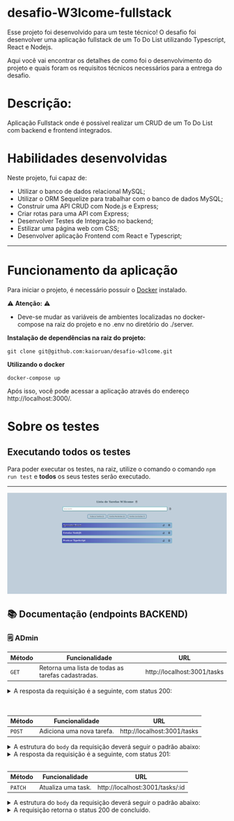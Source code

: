 # desafio-W3lcome-fullstack

Esse projeto foi desenvolvido para um teste técnico!
O desafio foi desenvolver uma aplicação fullstack de um To Do List utilizando Typescript, React e Nodejs.

Aqui você vai encontrar os detalhes de como foi o desenvolvimento do projeto e quais foram os requisitos técnicos necessários para a entrega do desafio.

# Descrição:
Aplicação Fullstack onde é possivel realizar um CRUD de um To Do List com backend e frontend integrados.

# Habilidades desenvolvidas

Neste projeto, fui capaz de:

- Utilizar o banco de dados relacional MySQL;
- Utilizar o ORM Sequelize para trabalhar com o banco de dados MySQL;
- Construir uma API CRUD com Node.js e Express;
- Criar rotas para uma API com Express;
- Desenvolver Testes de Integração no backend;
- Estilizar uma página web com CSS;
- Desenvolver aplicação Frontend com React e Typescript;
   
---

# Funcionamento da aplicação

Para iniciar o projeto, é necessário possuir o [Docker](https://docs.docker.com/engine/install/ubuntu/) instalado.

⚠ **Atenção:** ⚠
- Deve-se mudar as variáveis de ambientes localizadas no docker-compose na raiz do projeto e no .env no diretório do ./server.

**Instalação de dependências na raiz do projeto:** 

```
git clone git@github.com:kaioruan/desafio-w3lcome.git
```

**Utilizando o docker**

```
docker-compose up
```


Após isso, você pode acessar a aplicação através do endereço http://localhost:3000/.

# Sobre os testes
## Executando todos os testes

Para poder executar os testes, na raiz, utilize o comando o comando `npm run test` e **todos** os seus testes serão executado.

---

<p align="center">
<img src="./image.png" width="600px" />
</p>

## 📚 Documentação (endpoints BACKEND)
### 🗒️ ADmin
| Método | Funcionalidade                              | URL                              |
| ------ | ------------------------------------------- | -------------------------------- |
| `GET`  | Retorna uma lista de todas as tarefas cadastradas.| http://localhost:3001/tasks |

<details>
  <summary>A resposta da requisição é a seguinte, com status 200:</summary>

```json
[
  {
    "id": 1,
    "titulo": "Aprender React",
    "concluida": 1
  },
  {
    "id": 2,
    "titulo": "Estudar NodeJS",
    "concluida": 0
  },
  {
    "id": 3,
    "titulo": "Praticar TypeScript",
    "concluida": 0
  }
]
```

</details>
<br>
<br>

| Método | Funcionalidade                                | URL                              |
| ------ | --------------------------------------------- | -------------------------------- |
| `POST` | Adiciona uma nova tarefa. | http://localhost:3001/tasks |

<details>
  <summary>A estrutura do <code>body</code> da requisição deverá seguir o padrão abaixo:</summary>

```json
  {
    "titulo": "Aprender Java",
    "concluida": 1
  }
```

</details>

<details>
  <summary>A resposta da requisição é a seguinte, com status 201:</summary>

```json
{
  "id": 4,
  "titulo": "Aprender Java",
  "concluida": true
}
```

</details>
<br>

| Método | Funcionalidade                            | URL                        |
| ------ | ----------------------------------------- | -------------------------- |
| `PATCH`  | Atualiza uma task. | http://localhost:3001/tasks/:id |

<details>
  <summary>A estrutura do <code>body</code> da requisição deverá seguir o padrão abaixo:</summary>

```json
  {
    "titulo": "Aprender Java",
    "concluida": 0
  }
```

</details>

<details>
  <summary>A requisição retorna o status 200 de concluido.</summary>
<br>
| Método | Funcionalidade                            | URL                        |
| ------ | ----------------------------------------- | -------------------------- |
| `DELETE`  | Deleta uma task do banco de dados. | http://localhost:3001/tasks/:id |

<details>
  <summary>A resposta da requisição é o status 200.</summary>


</details>
<br>
<br>